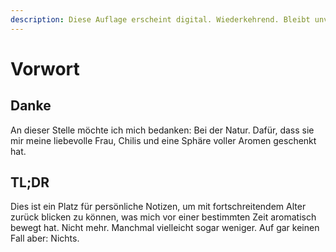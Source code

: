 ```yaml
---
description: Diese Auflage erscheint digital. Wiederkehrend. Bleibt unvollendet.
---
```


# Vorwort

## Danke

An dieser Stelle möchte ich mich bedanken: Bei der Natur. Dafür, dass sie mir meine liebevolle Frau, Chilis und eine Sphäre voller Aromen geschenkt hat.

## TL;DR

Dies ist ein Platz für persönliche Notizen, um mit fortschreitendem Alter zurück blicken zu können, was mich vor einer bestimmten Zeit aromatisch bewegt hat. Nicht mehr. Manchmal vielleicht sogar weniger. Auf gar keinen Fall aber: Nichts.

